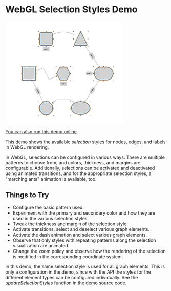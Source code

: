 <!--
 //////////////////////////////////////////////////////////////////////////////
 // @license
 // This file is part of yFiles for HTML.
 // Use is subject to license terms.
 //
 // Copyright (c) by yWorks GmbH, Vor dem Kreuzberg 28,
 // 72070 Tuebingen, Germany. All rights reserved.
 //
 //////////////////////////////////////////////////////////////////////////////
-->
# WebGL Selection Styles Demo

<img src="../../../doc/demo-thumbnails/webgl-selection-styles.webp" alt="demo-thumbnail" height="320"/>

[You can also run this demo online](https://www.yfiles.com/demos/style/webgl-selection-styles/).

This demo shows the available _selection_ styles for nodes, edges, and labels in WebGL rendering.

In WebGL, selections can be configured in various ways: There are multiple patterns to choose from, and colors, thickness, and margins are configurable. Additionally, selections can be activated and deactivated using animated transitions, and for the appropriate selection styles, a "marching ants" animation is available, too.

## Things to Try

- Configure the basic pattern used.
- Experiment with the primary and secondary color and how they are used in the various selection styles.
- Tweak the thickness and margin of the selection style.
- Activate transitions, select and deselect various graph elements.
- Activate the dash animation and select various graph elements.
- Observe that only styles with repeating patterns along the selection visualization are animated.
- Change the zoom policy and observe how the rendering of the selection is modified in the corresponding coordinate system.

In this demo, the same selection style is used for all graph elements. This is only a configuration in the demo, since with the API the styles for the different element types can be configured individually. See the _updateSelectionStyles_ function in the demo source code.
